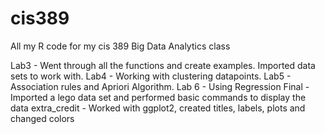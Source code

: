 # cis389
All my R code for my cis 389 Big Data Analytics class

Lab3 - Went through all the functions and create examples. Imported data sets to work with.
Lab4 - Working with clustering datapoints.
Lab5 - Association rules and Apriori Algorithm.
Lab 6 - Using Regression
Final - Imported a lego data set and performed basic commands to display the data
extra_credit - Worked with ggplot2, created titles, labels, plots and changed colors
